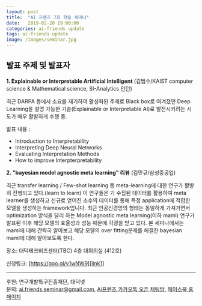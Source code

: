 ```yaml
---
layout: post
title:  "AI 프렌즈 7회 학술 세미나"
date:   2019-02-20 19:00:00
categories: ai-friends update
tags: ai-friends update
image: /images/seminar.jpg
---
```



## 발표 주제 및 발표자  
**1. Explainable or Interpretable Artificial Intelligent**  (김범수/KAIST computer science & Mathematical science,  SI-Analytics 인턴)    

최근 DARPA 등에서 소요를 재기하여 활성화된 주제로 Black box로 여겨졌던 Deep Learning을 설명 가능한 기술(Explainable or Interpretable AI)로 발전시키려는 시도가 매우 활발하게 수행 중.   

발표 내용 : 
  - Introduction to Interpretability
  - Interpreting Deep Neural Networks
  - Evaluating Interpretation Methods
  - How to improve Interpterpretability



**2.  "bayesian model agnostic meta learning" 리뷰** (김민규/삼성중공업) 

최근 transfer learning / Few-shot learning 등 meta-learning에 대한 연구가 활발히 진행되고 있다.(learn to learn) 이 연구들은 기 수집된 데이터를 활용하여 meta learner를 생성하고 신규로 얻어진 소수의 데이터를 통해 특정 application에 적합한 모델을 생성하는 framework입니다. 최근 인공신경망의 형태는 동일하게 가져가면서 optimization 방식을 달리 하는 Model agnostic meta learning(이하 maml) 연구가 발표된 이후 해당 모델의 효율성과 성능 때문에 각광을 받고 있다. 본 세미나에서는 maml에 대해 간략히 알아보고 해당 모델의 over fitting문제를 해결한 bayesian maml에 대해 알아보도록 한다.    

장소: 대덕테크비즈센터(TBC) 4층 대회의실 (412호)  

신청링크: [https://goo.gl/y1wNW9][link1]  

***  

후원: 연구개발특구진흥재단, 대덕넷   
문의: ai.friends.seminar@gmail.com,
[Ai프렌즈 카카오톡 오픈 채팅방][kakao_ai],
[페이스북 홈페이지][facebook_ai]

[kakao_ai]:     https://open.kakao.com/o/ggewxi2
[facebook_ai]:  https://www.facebook.com/groups/aifriend/
[link1]:        https://goo.gl/y1wNW9
